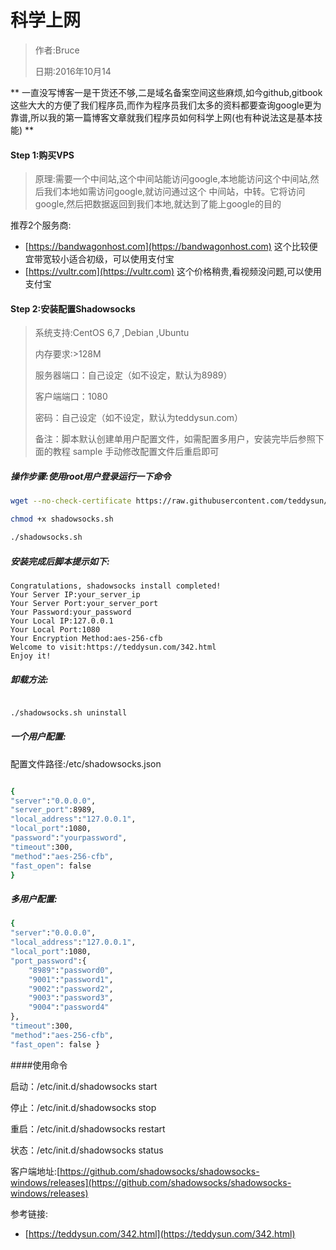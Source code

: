 # 科学上网

> 作者:Bruce
> 
> 日期:2016年10月14

**
一直没写博客一是干货还不够,二是域名备案空间这些麻烦,如今github,gitbook这些大大的方便了我们程序员,而作为程序员我们太多的资料都要查询google更为靠谱,所以我的第一篇博客文章就我们程序员如何科学上网\(也有种说法这是基本技能\)
**

#### Step 1:购买VPS

> 原理:需要一个中间站,这个中间站能访问google,本地能访问这个中间站,然后我们本地如需访问google,就访问通过这个
> 中间站，中转。它将访问google,然后把数据返回到我们本地,就达到了能上google的目的

推荐2个服务商:

* [https://bandwagonhost.com](https://bandwagonhost.com) 这个比较便宜带宽较小适合初级，可以使用支付宝
* [https://vultr.com](https://vultr.com) 这个价格稍贵,看视频没问题,可以使用支付宝

#### Step 2:安装配置Shadowsocks

> 系统支持:CentOS 6,7 ,Debian ,Ubuntu
> 
> 内存要求:&gt;128M
> 
> 服务器端口：自己设定（如不设定，默认为8989）
> 
> 客户端端口：1080
> 
> 密码：自己设定（如不设定，默认为teddysun.com）
> 
> 备注：脚本默认创建单用户配置文件，如需配置多用户，安装完毕后参照下面的教程 sample 手动修改配置文件后重启即可

##### 操作步骤:使用root用户登录运行一下命令

```bash
wget --no-check-certificate https://raw.githubusercontent.com/teddysun/shadowsocks_install/master/shadowsocks.sh

chmod +x shadowsocks.sh

./shadowsocks.sh
```

##### 安装完成后脚本提示如下:
```
Congratulations, shadowsocks install completed!
Your Server IP:your_server_ip
Your Server Port:your_server_port
Your Password:your_password
Your Local IP:127.0.0.1
Your Local Port:1080
Your Encryption Method:aes-256-cfb
Welcome to visit:https://teddysun.com/342.html
Enjoy it!
```

##### 卸载方法:



```bash

./shadowsocks.sh uninstall

```

##### 一个用户配置:
配置文件路径:/etc/shadowsocks.json

```bash

{ 
"server":"0.0.0.0", 
"server_port":8989,
"local_address":"127.0.0.1",
"local_port":1080, 
"password":"yourpassword", 
"timeout":300, 
"method":"aes-256-cfb", 
"fast_open": false
}


```

##### 多用户配置:

```bash
{ 
"server":"0.0.0.0", 
"local_address":"127.0.0.1", 
"local_port":1080, 
"port_password":{ 
    "8989":"password0", 
    "9001":"password1", 
    "9002":"password2", 
    "9003":"password3",
    "9004":"password4" 
},
"timeout":300, 
"method":"aes-256-cfb", 
"fast_open": false }


```

####使用命令

启动：/etc/init.d/shadowsocks start

停止：/etc/init.d/shadowsocks stop

重启：/etc/init.d/shadowsocks restart

状态：/etc/init.d/shadowsocks status 


客户端地址:[https://github.com/shadowsocks/shadowsocks-windows/releases](https://github.com/shadowsocks/shadowsocks-windows/releases)

参考链接:

* [https://teddysun.com/342.html](https://teddysun.com/342.html)

